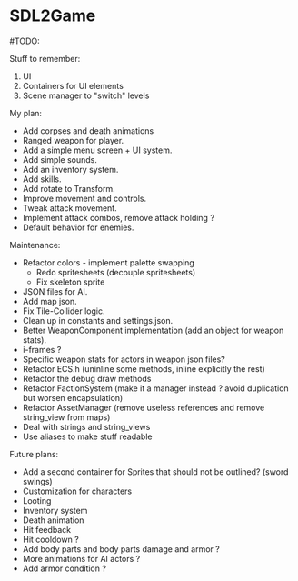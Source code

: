 # SDL2Game

#TODO:

Stuff to remember:
1. UI
2. Containers for UI elements
3. Scene manager to "switch" levels

My plan:
- Add corpses and death animations
- Ranged weapon for player.
- Add a simple menu screen + UI system.
- Add simple sounds.
- Add an inventory system.
- Add skills.
- Add rotate to Transform.
- Improve movement and controls.
- Tweak attack movement.
- Implement attack combos, remove attack holding ?
- Default behavior for enemies.

Maintenance:
- Refactor colors - implement palette swapping
	- Redo spritesheets (decouple spritesheets)
	- Fix skeleton sprite
- JSON files for AI.
- Add map json.
- Fix Tile-Collider logic.
- Clean up in constants and settings.json.
- Better WeaponComponent implementation (add an object for weapon stats).
- i-frames ?
- Specific weapon stats for actors in weapon json files?
- Refactor ECS.h (uninline some methods, inline explicitly the rest)
- Refactor the debug draw methods
- Refactor FactionSystem (make it a manager instead ? avoid duplication but worsen encapsulation)
- Refactor AssetManager (remove useless references and remove string_view from maps)
- Deal with strings and string_views
- Use aliases to make stuff readable

Future plans:
- Add a second container for Sprites that should not be outlined? (sword swings)
- Customization for characters
- Looting
- Inventory system
- Death animation
- Hit feedback
- Hit cooldown ?
- Add body parts and body parts damage and armor ?
- More animations for AI actors ?
- Add armor condition ?